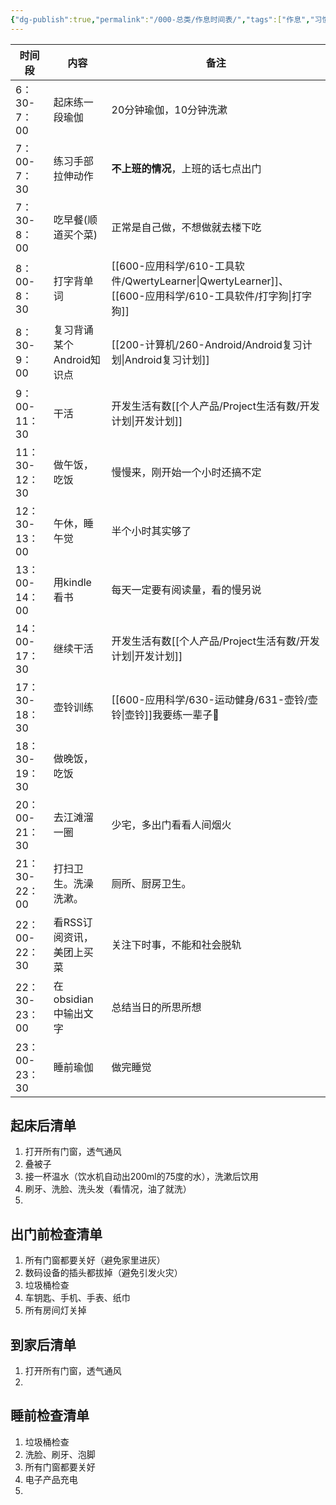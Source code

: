 ```yaml
---
{"dg-publish":true,"permalink":"/000-总类/作息时间表/","tags":["作息","习惯"],"noteIcon":""}
---
```


| 时间段        | 内容                      | 备注                               |
| ------------- | ------------------------- | ---------------------------------- |
| 6：30-7：00   | 起床练一段瑜伽            | 20分钟瑜伽，10分钟洗漱             |
| 7：00-7：30   | 练习手部拉伸动作          | **不上班的情况**，上班的话七点出门 |
| 7：30-8：00   | 吃早餐(顺道买个菜)        | 正常是自己做，不想做就去楼下吃     |
| 8：00-8：30   | 打字背单词                | [[600-应用科学/610-工具软件/QwertyLearner\|QwertyLearner]]、[[600-应用科学/610-工具软件/打字狗\|打字狗]]      | 
| 8：30-9：00   | 复习背诵某个Android知识点 | [[200-计算机/260-Android/Android复习计划\|Android复习计划]]                |
| 9：00-11：30  | 干活                      | 开发生活有数[[个人产品/Project生活有数/开发计划\|开发计划]]           |
| 11：30-12：30 | 做午饭，吃饭              | 慢慢来，刚开始一个小时还搞不定     |
| 12：30-13：00 | 午休，睡午觉              | 半个小时其实够了                   |
| 13：00-14：00 | 用kindle看书              | 每天一定要有阅读量，看的慢另说     |
| 14：00-17：30 | 继续干活                  | 开发生活有数[[个人产品/Project生活有数/开发计划\|开发计划]]           |
| 17：30-18：30 | 壶铃训练                  | [[600-应用科学/630-运动健身/631-壶铃/壶铃\|壶铃]]我要练一辈子💪             |
| 18：30-19：30 | 做晚饭，吃饭              |                                    |
| 20：00-21：30 | 去江滩溜一圈              | 少宅，多出门看看人间烟火           |
| 21：30-22：00 | 打扫卫生。洗澡洗漱。      | 厕所、厨房卫生。                   |
| 22：00-22：30 | 看RSS订阅资讯，美团上买菜 | 关注下时事，不能和社会脱轨         |
| 22：30-23：00 | 在obsidian中输出文字      | 总结当日的所思所想                 |
| 23：00-23：30 | 睡前瑜伽                  | 做完睡觉                           |

## 起床后清单
1. 打开所有门窗，透气通风
2. 叠被子
3. 接一杯温水（饮水机自动出200ml的75度的水），洗漱后饮用
4. 刷牙、洗脸、洗头发（看情况，油了就洗）
5. 
## 出门前检查清单
1. 所有门窗都要关好（避免家里进灰）
2. 数码设备的插头都拔掉（避免引发火灾）
3. 垃圾桶检查
4. 车钥匙、手机、手表、纸巾
5. 所有房间灯关掉

## 到家后清单
1. 打开所有门窗，透气通风
2. 
## 睡前检查清单
1. 垃圾桶检查
2. 洗脸、刷牙、泡脚
3. 所有门窗都要关好
4. 电子产品充电
5. 